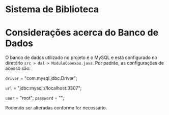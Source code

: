 # Sistema de Biblioteca

# Considerações acerca do Banco de Dados

O banco de dados utilizado no projeto é o MySQL e está configurado no diretório `src > dal > ModuloConexao.java`. Por padrão, as configurações de acesso são:

`driver` = "com.mysql.jdbc.Driver";

`url` = "jdbc:mysql://localhost:3307";

`user` = "root";
`password` = "";


Podendo ser alteradas conforme for necessário.
